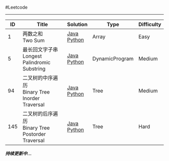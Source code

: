 #Leetcode

------------

| ID   | Title                                    | Solution                                 | Type           | Difficulty |
| ---- | ---------------------------------------- | ---------------------------------------- | -------------- | ---------- |
| 1    | 两数之和<br />Two Sum                        | [Java](https://github.com/DoomBoom/Leetcode/blob/master/leetcodeJava/src/LC_Array/TwoSum.java)<br />[Python](https://github.com/DoomBoom/Leetcode/blob/master/leetcodePython/Array/TwoSum.py) | Array          | Easy       |
| 5    | 最长回文字子串<br />Longest Palindromic Substring | [Java](https://github.com/DoomBoom/Leetcode/blob/master/leetcodeJava/src/LC_DynamicProgramming/LongestPalindromicSubstring.java)<br />[Python](https://github.com/DoomBoom/Leetcode/blob/master/leetcodePython/DynamicProgramming/LongestPalindromicSubstring.py) | DynamicProgram | Medium     |
| 94   | 二叉树的中序遍历<br />Binary Tree Inorder Traversal | [Java](https://github.com/DoomBoom/Leetcode/blob/master/leetcodeJava/src/LC_Tree/BinaryTreeInorderTraversal.java)<br />[Python](https://github.com/DoomBoom/Leetcode/blob/master/leetcodePython/Tree/BinaryTreeInorderTraversal.py) | Tree           | Medium     |
| 145  | 二叉树的后序遍历<br />Binary Tree Postorder Traversal | [Java](https://github.com/DoomBoom/Leetcode/blob/master/leetcodeJava/src/LC_Tree/BinaryTreePostorderTraversal.java)<br />[Python](https://github.com/DoomBoom/Leetcode/blob/master/leetcodePython/Tree/BinaryTreePostorderTraversal.py) | Tree           | Hard       |



***持续更新中...***




